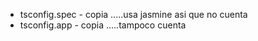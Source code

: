 - tsconfig.spec - copia .....usa jasmine asi que no cuenta
- tsconfig.app - copia .....tampoco cuenta
